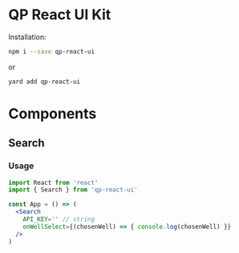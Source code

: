 # QP React UI Kit

Installation:

```bash
npm i --save qp-react-ui
```

or

```bash
yard add qp-react-ui
```

# Components

## Search

### Usage

```jsx
import React from 'react'
import { Search } from 'qp-react-ui'

const App = () => (
  <Search
    API_KEY='' // string
    onWellSelect={(chosenWell) => { console.log(chosenWell) }}
  />
)
```
